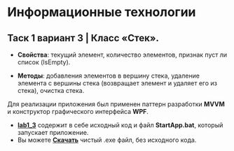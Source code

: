 # Информационные технологии

## Таск 1 вариант 3 | Класс «Стек».
* **Свойства**: текущий элемент, количество элементов, признак пуст ли список (IsEmpty).

* **Методы**: добавления элементов в вершину стека, удаление элемента с вершины стека (возвращает элемент и удаляет его из стека), очистка стека.

Для реализации приложения был применен паттерн разработки **MVVM** и конструктор графического интерфейса **WPF**.

* [**lab1_3**](https://github.com/sahland/IT.Labs/tree/main/lab1_3) содержит в себе исходный код и файл **StartApp.bat**, который запускает приложение.
* Вы можете [**Скачать**](https://disk.yandex.ru/d/k4ejVQ7g9Ugnfg) чистый .exe файл, без исходного кода.
